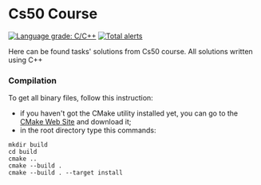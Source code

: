 # Cs50 Course

[![Language grade: C/C++](https://img.shields.io/lgtm/grade/cpp/g/militaryCoder/cs50.svg?logo=lgtm&logoWidth=18)](https://lgtm.com/projects/g/militaryCoder/cs50/context:cpp)
[![Total alerts](https://img.shields.io/lgtm/alerts/g/militaryCoder/cs50.svg?logo=lgtm&logoWidth=18)](https://lgtm.com/projects/g/militaryCoder/cs50/alerts/)

Here can be found tasks' solutions from Cs50 course.
All solutions written using C++

### Compilation
To get all binary files, follow this instruction:
- if you haven't got the CMake utility installed yet, you can go to the [CMake Web Site](cmake.org) and download it;
- in the root directory type this commands:
```shell
mkdir build
cd build
cmake ..
cmake --build .
cmake --build . --target install
```

